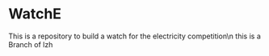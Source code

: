 # WatchE
This is a repository to build a watch for the electricity competition\n
this is a Branch of lzh
